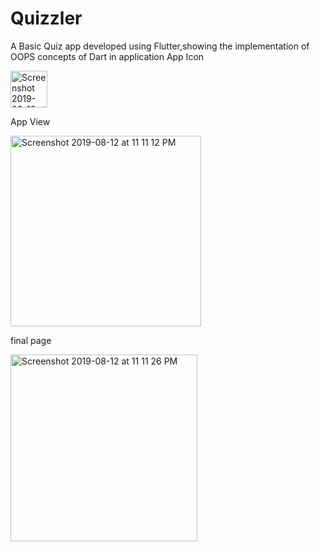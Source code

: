 # Quizzler
A Basic Quiz app developed using Flutter,showing the implementation of OOPS concepts of Dart in application
App Icon

<img width="59" alt="Screenshot 2019-08-12 at 9 33 19 PM" src="https://user-images.githubusercontent.com/42263217/62885574-d763f480-bd56-11e9-8f1d-964928923f24.png">

App View

<img width="305" alt="Screenshot 2019-08-12 at 11 11 12 PM" src="https://user-images.githubusercontent.com/42263217/62885597-e480e380-bd56-11e9-8bb4-25b674f5435a.png">

final page

<img width="299" alt="Screenshot 2019-08-12 at 11 11 26 PM" src="https://user-images.githubusercontent.com/42263217/62885599-e5b21080-bd56-11e9-9af0-fa9f0c3f06eb.png">




